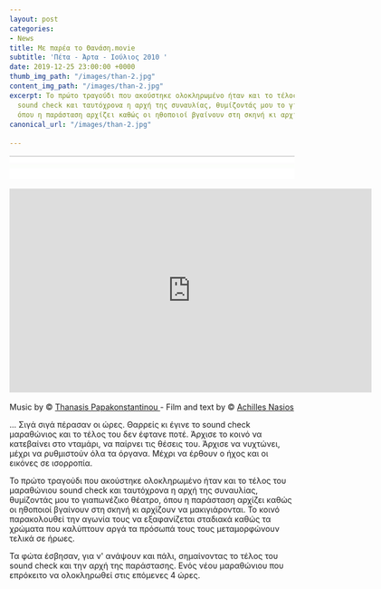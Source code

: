 ```yaml
---
layout: post
categories:
- News
title: Με παρέα το Θανάση.movie
subtitle: 'Πέτα - Άρτα - Ιούλιος 2010 '
date: 2019-12-25 23:00:00 +0000
thumb_img_path: "/images/than-2.jpg"
content_img_path: "/images/than-2.jpg"
excerpt: Το πρώτο τραγούδι που ακούστηκε ολοκληρωμένο ήταν και το τέλος του μαραθώνιου
  sound check και ταυτόχρονα η αρχή της συναυλίας, θυμίζοντάς μου το γιαπωνέζικο θέατρο,
  όπου η παράσταση αρχίζει καθώς οι ηθοποιοί βγαίνουν στη σκηνή κι αρχίζουν να μακιγιάρονται.
canonical_url: "/images/than-2.jpg"

---
```

![](/images/bwok-2.jpg)

<iframe src="https://player.vimeo.com/video/14932879" width="640" height="360" frameborder="0" allow="autoplay; fullscreen" allowfullscreen></iframe>

Music by © <a href="https://www.facebook.com/ThanasisPapakonstantinou/ " target="blank">Thanasis Papakonstantinou </a> - Film and text by © <a href="https://www.facebook.com/achilles.nasios" target="blank">Achilles Nasios</a>

... Σιγά σιγά πέρασαν οι ώρες. Θαρρείς κι έγινε το sound check μαραθώνιος και το τέλος του δεν έφτανε ποτέ. Άρχισε το κοινό να κατεβαίνει στο νταμάρι, να παίρνει τις θέσεις του. Άρχισε να νυχτώνει, μέχρι να ρυθμιστούν όλα τα όργανα. Μέχρι να έρθουν ο ήχος και οι εικόνες σε ισορροπία.

Το πρώτο τραγούδι που ακούστηκε ολοκληρωμένο ήταν και το τέλος του μαραθώνιου sound check και ταυτόχρονα η αρχή της συναυλίας, θυμίζοντάς μου το γιαπωνέζικο θέατρο, όπου η παράσταση αρχίζει καθώς οι ηθοποιοί βγαίνουν στη σκηνή κι αρχίζουν να μακιγιάρονται. Το κοινό παρακολουθεί την αγωνία τους να εξαφανίζεται σταδιακά καθώς τα χρώματα που καλύπτουν αργά τα πρόσωπά τους τους μεταμορφώνουν τελικά σε ήρωες.

Τα φώτα έσβησαν, για ν' ανάψουν και πάλι, σημαίνοντας το τέλος του sound check και την αρχή της παράστασης. Ενός νέου μαραθώνιου που επρόκειτο να ολοκληρωθεί στις επόμενες 4 ώρες.